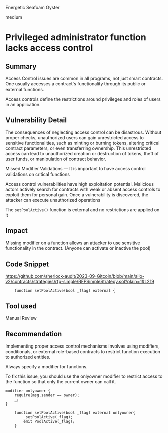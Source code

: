 Energetic Seafoam Oyster

medium

# Privileged administrator function lacks access control
## Summary
Access Control issues are common in all programs, not just smart contracts. One usually accesses a contract's functionality through its public or external functions.

Access controls define the restrictions around privileges and roles of users in an application.

## Vulnerability Detail
The consequences of neglecting access control can be disastrous. Without proper checks, unauthorized users can gain unrestricted access to sensitive functionalities, such as minting or burning tokens, altering critical contract parameters, or even transferring ownership. This unrestricted access can lead to unauthorized creation or destruction of tokens, theft of user funds, or manipulation of contract behavior.

Missed Modifier Validations — It is important to have access control validations on critical functions

Access control vulnerabilities have high exploitation potential. Malicious actors actively search for contracts with weak or absent access controls to exploit them for personal gain. Once a vulnerability is discovered, the attacker can execute unauthorized operations

The `setPoolActive()` function is external and no restrictions are applied on it


## Impact
Missing modifier on a function allows an attacker to use sensitive functionality in the contract. (Anyone can activate or inactive the pool) 


## Code Snippet
https://github.com/sherlock-audit/2023-09-Gitcoin/blob/main/allo-v2/contracts/strategies/rfp-simple/RFPSimpleStrategy.sol?plain=1#L219
```solidity
    function setPoolActive(bool _flag) external {
```

## Tool used

Manual Review

## Recommendation

Implementing proper access control mechanisms involves using modifiers, conditionals, or external role-based contracts to restrict function execution to authorized entities.

Always specify a modifier for functions.

To fix this issue, you should use the onlyowner modifier to restrict access to the function so that only the current owner can call it.

```solidity
modifier onlyowner {
    require(msg.sender == owner);
    _;
}
```

```solidity
    function setPoolActive(bool _flag) external onlyowner{
        _setPoolActive(_flag);
        emit PoolActive(_flag);
    }
```

